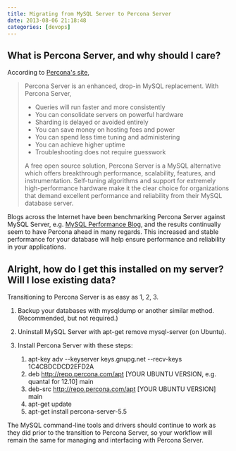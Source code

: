 ```yaml
---
title: Migrating from MySQL Server to Percona Server
date: 2013-08-06 21:18:48
categories: [devops]
---
```


## What is Percona Server, and why should I care?

According to [Percona's site](http://www.percona.com/software/percona-server),

> Percona Server is an enhanced, drop-in MySQL replacement. With Percona Server,
>
> - Queries will run faster and more consistently
> - You can consolidate servers on powerful hardware
> - Sharding is delayed or avoided entirely
> - You can save money on hosting fees and power
> - You can spend less time tuning and administering
> - You can achieve higher uptime
> - Troubleshooting does not require guesswork
>  
> A free open source solution, Percona Server is a MySQL alternative which offers breakthrough performance, scalability, features, and instrumentation. Self-tuning algorithms and support for extremely high-performance hardware make it the clear choice for organizations that demand excellent performance and reliability from their MySQL database server.

Blogs across the Internet have been benchmarking Percona Server against MySQL Server, e.g. [MySQL Performance Blog](http://www.mysqlperformanceblog.com/2013/05/08/mysql-and-percona-server-in-linkbench-benchmark/), and the results continually seem to have Percona ahead in many regards. This increased and stable performance for your database will help ensure performance and reliability in your applications.

## Alright, how do I get this installed on my server? Will I lose existing data?

Transitioning to Percona Server is as easy as 1, 2, 3.

1. Backup your databases with mysqldump or another similar method. (Recommended, but not required.)
2. Uninstall MySQL Server with apt-get remove mysql-server (on Ubuntu).
3. Install Percona Server with these steps:
    
    1. apt-key adv --keyserver keys.gnupg.net --recv-keys 1C4CBDCDCD2EFD2A
    2. deb http://repo.percona.com/apt [YOUR UBUNTU VERSION, e.g. quantal for 12.10] main
    3. deb-src http://repo.percona.com/apt [YOUR UBUNTU VERSION] main
    4. apt-get update
    5. apt-get install percona-server-5.5

The MySQL command-line tools and drivers should continue to work as they did prior to the transition to Percona Server, so your workflow will remain the same for managing and interfacing with Percona Server.